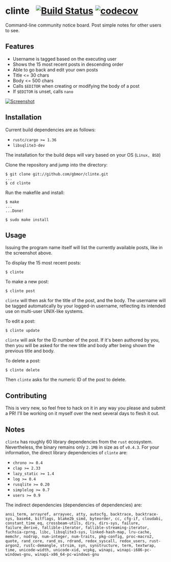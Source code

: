 # clinte &nbsp; [![Build Status](https://travis-ci.com/gbmor/clinte.svg?branch=master)](https://travis-ci.com/gbmor/clinte) [![codecov](https://codecov.io/gh/gbmor/clinte/branch/master/graph/badge.svg)](https://codecov.io/gh/gbmor/clinte)

Command-line community notice board. Post simple notes for other users to see.

## Features

- Username is tagged based on the executing user
- Shows the 15 most recent posts in descending order
- Able to go back and edit your own posts
- Title <= 30 chars
- Body <= 500 chars
- Calls `$EDITOR` when creating or modifying the body of a post
- If `$EDITOR` is unset, calls `nano`

[![Screenshot](https://github.com/gbmor/clinte/blob/master/assets/clinte.png)](https://github.com/gbmor/clinte/blob/master/assets/clinte.png)

## Installation

Current build dependencies are as follows:

- `rustc/cargo >= 1.36`
- `libsqlite3-dev`

The installation for the build deps will vary based on your OS (`Linux, BSD`)

Clone the repository and jump into the directory:

```
$ git clone git://github.com/gbmor/clinte.git
...
$ cd clinte
```

Run the makefile and install:

```
$ make
...
...Done!

$ sudo make install
```

## Usage

Issuing the program name itself will list
the currently available posts, like in the screenshot above.

To display the 15 most recent posts:

```
$ clinte
```

To make a new post:

```
$ clinte post
```

`clinte` will then ask for the title of the post, and the body. The username will be
tagged automatically by your logged-in username, reflecting its intended use on
multi-user UNIX-like systems.

To edit a post:

```
$ clinte update
```

`clinte` will ask for the ID number of the post. If it's been authored by you,
then you will be asked for the new title and body after being shown the
previous title and body.

To delete a post:

```
$ clinte delete
```

Then `clinte` asks for the numeric ID of the post to delete.

## Contributing

This is very new, so feel free to hack on it in any way you
please and submit a PR! I'll be working on it myself over the next several days
to flesh it out.

## Notes

`clinte` has roughly 60 library dependencies from the `rust` ecosystem.
Nevertheless, the binary remains only `2.1MB` in size as of `v0.4.3`.
For your information, the direct library dependencies of `clinte` are:

- `chrono >= 0.4`
- `clap >= 2.33`
- `lazy_static >= 1.4`
- `log >= 0.4`
- `rusqlite >= 0.20`
- `simplelog >= 0.7`
- `users >= 0.9`

The indirect dependencies (dependencies of dependencies) are:

`ansi_term, arrayref, arrayvec, atty, autocfg, backtrace, backtrace-sys, base64, bitflags, blake2b_simd, byteorder, cc, cfg-if, cloudabi, constant_time_eq, crossbeam-utils, dirs, dirs-sys, failure, failure_derive, fallible-iterator, fallible-streaming-iterator, fuchsia-cprng, libc, libsqlite3-sys, linked-hash-map, lru-cache, memchr, nodrop, num-integer, num-traits, pkg-config, proc-macro2, quote, rand_core, rand_os, rdrand, redox_syscall, redox_users, rust-argon2, rustc-demangle, strsim, syn, synstructure, term, textwrap, time, unicode-width, unicode-xid, vcpkg, winapi, winapi-i686-pc-windows-gnu, winapi-x86_64-pc-windows-gnu`
